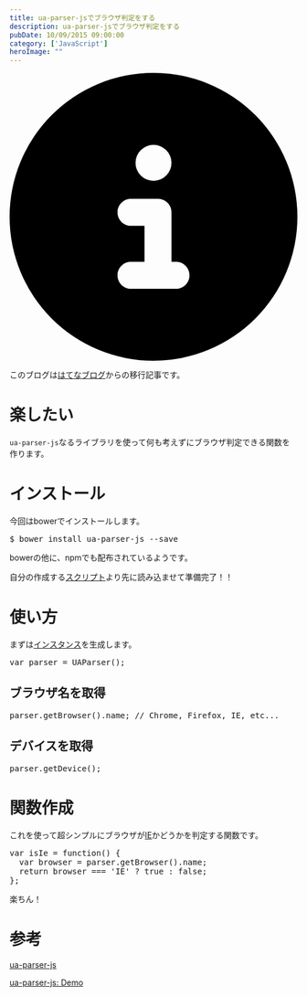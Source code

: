 ```yaml
---
title: ua-parser-jsでブラウザ判定をする
description: ua-parser-jsでブラウザ判定をする
pubDate: 10/09/2015 09:00:00
category: ['JavaScript']
heroImage: ""
---
```


<div class="flex gap-3 items-center bg-gray-200 rounded-md px-5 py-2 mb-[40px]"> 
    <div> 
        <svg xmlns="http://www.w3.org/2000/svg" viewBox="0 0 512 512" class="inline w-6 h-6 fill-black_hover"> 
            <!--!Font Awesome Free 6.6.0 by @fontawesome - https://fontawesome.com License - https://fontawesome.com/license/free Copyright 2024 Fonticons, Inc.--> 
            <path d="M256 512A256 256 0 1 0 256 0a256 256 0 1 0 0 512zM216 336l24 0 0-64-24 0c-13.3 0-24-10.7-24-24s10.7-24 24-24l48 0c13.3 0 24 10.7 24 24l0 88 8 0c13.3 0 24 10.7 24 24s-10.7 24-24 24l-80 0c-13.3 0-24-10.7-24-24s10.7-24 24-24zm40-208a32 32 0 1 1 0 64 32 32 0 1 1 0-64z"></path> 
        </svg> 
    </div> 
    <div> 
        <p>
            このブログは<a 
                href="https://sota1235.hatenablog.com/entry/2015/10/09/090000"
                target="_blank"
                rel="noopener noreferrer"
            >はてなブログ</a>からの移行記事です。
        </p> 
    </div> 
</div>
        <h1>楽したい</h1>

<p><code>ua-parser-js</code>なるライブラリを使って何も考えずにブラウザ判定できる関数を作ります。</p>

<h1>インストール</h1>

<p>今回はbowerでインストールします。</p>

<pre class="code" data-lang="" data-unlink>$ bower install ua-parser-js --save</pre>


<p>bowerの他に、npmでも配布されているようです。</p>

<p>自分の作成する<a class="keyword" href="http://d.hatena.ne.jp/keyword/%A5%B9%A5%AF%A5%EA%A5%D7%A5%C8">スクリプト</a>より先に読み込ませて準備完了！！</p>

<h1>使い方</h1>

<p>まずは<a class="keyword" href="http://d.hatena.ne.jp/keyword/%A5%A4%A5%F3%A5%B9%A5%BF%A5%F3%A5%B9">インスタンス</a>を生成します。</p>

<pre class="code" data-lang="" data-unlink>var parser = UAParser();</pre>


<h2>ブラウザ名を取得</h2>

<pre class="code" data-lang="" data-unlink>parser.getBrowser().name; // Chrome, Firefox, IE, etc...</pre>


<h2>デバイスを取得</h2>

<pre class="code" data-lang="" data-unlink>parser.getDevice();</pre>


<h1>関数作成</h1>

<p>これを使って超シンプルにブラウザが<a class="keyword" href="http://d.hatena.ne.jp/keyword/IE">IE</a>かどうかを判定する関数です。</p>

<pre class="code" data-lang="" data-unlink>var isIe = function() {
  var browser = parser.getBrowser().name;
  return browser === &#39;IE&#39; ? true : false;
};</pre>


<p>楽ちん！</p>

<h1>参考</h1>

<p><a href="https://github.com/faisalman/ua-parser-js">ua-parser-js</a></p>

<p><a href="http://faisalman.github.io/ua-parser-js/">ua-parser-js: Demo</a></p>

